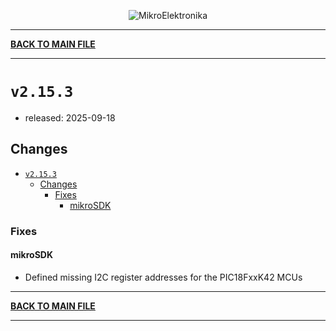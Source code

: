 <p align="center">
  <img src="http://www.mikroe.com/img/designs/beta/logo_small.png?raw=true" alt="MikroElektronika"/>
</p>

---

**[BACK TO MAIN FILE](../../changelog.md)**

---

# `v2.15.3`

+ released: 2025-09-18

## Changes

- [`v2.15.3`](#v2153)
  - [Changes](#changes)
    - [Fixes](#fixes)
      - [mikroSDK](#mikrosdk)

### Fixes

#### mikroSDK

- Defined missing I2C register addresses for the PIC18FxxK42 MCUs

---

**[BACK TO MAIN FILE](../../changelog.md)**

---
